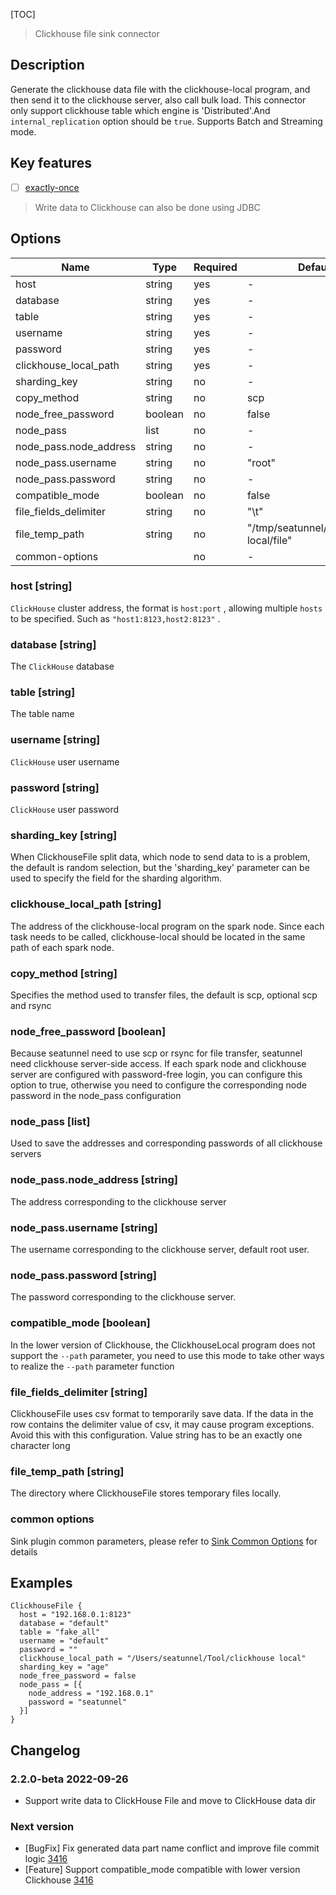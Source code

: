 [TOC]

> Clickhouse file sink connector

## Description

Generate the clickhouse data file with the clickhouse-local program, and then send it to the clickhouse
server, also call bulk load. This connector only support clickhouse table which engine is 'Distributed'.And `internal_replication` option
should be `true`. Supports Batch and Streaming mode.

## Key features

- [ ] [exactly-once]($Intro-To-Connector-V2-Features)

> Write data to Clickhouse can also be done using JDBC

## Options

|          Name          |  Type   | Required |                Default                 |
|------------------------|---------|----------|----------------------------------------|
| host                   | string  | yes      | -                                      |
| database               | string  | yes      | -                                      |
| table                  | string  | yes      | -                                      |
| username               | string  | yes      | -                                      |
| password               | string  | yes      | -                                      |
| clickhouse_local_path  | string  | yes      | -                                      |
| sharding_key           | string  | no       | -                                      |
| copy_method            | string  | no       | scp                                    |
| node_free_password     | boolean | no       | false                                  |
| node_pass              | list    | no       | -                                      |
| node_pass.node_address | string  | no       | -                                      |
| node_pass.username     | string  | no       | "root"                                 |
| node_pass.password     | string  | no       | -                                      |
| compatible_mode        | boolean | no       | false                                  |
| file_fields_delimiter  | string  | no       | "\t"                                   |
| file_temp_path         | string  | no       | "/tmp/seatunnel/clickhouse-local/file" |
| common-options         |         | no       | -                                      |

### host [string]

`ClickHouse` cluster address, the format is `host:port` , allowing multiple `hosts` to be specified. Such as `"host1:8123,host2:8123"` .

### database [string]

The `ClickHouse` database

### table [string]

The table name

### username [string]

`ClickHouse` user username

### password [string]

`ClickHouse` user password

### sharding_key [string]

When ClickhouseFile split data, which node to send data to is a problem, the default is random selection, but the
'sharding_key' parameter can be used to specify the field for the sharding algorithm.

### clickhouse_local_path [string]

The address of the clickhouse-local program on the spark node. Since each task needs to be called,
clickhouse-local should be located in the same path of each spark node.

### copy_method [string]

Specifies the method used to transfer files, the default is scp, optional scp and rsync

### node_free_password [boolean]

Because seatunnel need to use scp or rsync for file transfer, seatunnel need clickhouse server-side access.
If each spark node and clickhouse server are configured with password-free login,
you can configure this option to true, otherwise you need to configure the corresponding node password in the node_pass configuration

### node_pass [list]

Used to save the addresses and corresponding passwords of all clickhouse servers

### node_pass.node_address [string]

The address corresponding to the clickhouse server

### node_pass.username [string]

The username corresponding to the clickhouse server, default root user.

### node_pass.password [string]

The password corresponding to the clickhouse server.

### compatible_mode [boolean]

In the lower version of Clickhouse, the ClickhouseLocal program does not support the `--path` parameter,
you need to use this mode to take other ways to realize the `--path` parameter function

### file_fields_delimiter [string]

ClickhouseFile uses csv format to temporarily save data. If the data in the row contains the delimiter value
of csv, it may cause program exceptions.
Avoid this with this configuration. Value string has to be an exactly one character long

### file_temp_path [string]

The directory where ClickhouseFile stores temporary files locally.

### common options

Sink plugin common parameters, please refer to [Sink Common Options]($SK-Sink-Common-Options) for details

## Examples

```hocon
ClickhouseFile {
  host = "192.168.0.1:8123"
  database = "default"
  table = "fake_all"
  username = "default"
  password = ""
  clickhouse_local_path = "/Users/seatunnel/Tool/clickhouse local"
  sharding_key = "age"
  node_free_password = false
  node_pass = [{
    node_address = "192.168.0.1"
    password = "seatunnel"
  }]
}
```

## Changelog

### 2.2.0-beta 2022-09-26

- Support write data to ClickHouse File and move to ClickHouse data dir

### Next version

- [BugFix] Fix generated data part name conflict and improve file commit logic [3416](https://github.com/apache/seatunnel/pull/3416)
- [Feature] Support compatible_mode compatible with lower version Clickhouse  [3416](https://github.com/apache/seatunnel/pull/3416)

